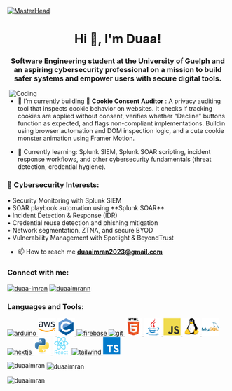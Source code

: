 [![MasterHead](https://cdn.i-scmp.com/sites/default/files/d8/images/canvas/2022/09/15/04964401-037d-434c-88d4-765f2e8ddd1f_5b91181c.jpg)](https://www.linkedin.com/in/duaa-imran-087234271/)
<h1 align="center">Hi 👋, I'm Duaa!</h1>
<h3 align="center">Software Engineering student at the University of Guelph and an aspiring cybersecurity professional on a mission to build safer systems and empower users with secure digital tools.</h3>
<img align="right" alt="Coding" width="500" src="https://user-images.githubusercontent.com/103105418/170674219-70ba74ec-d205-483a-b8a7-bfb7530c29f0.gif">

- 🔭 I’m currently building 🍪 **Cookie Consent Auditor** : A privacy auditing tool that inspects cookie behavior on websites. It checks if tracking cookies are applied without consent, verifies whether “Decline” buttons function as expected, and flags non-compliant implementations. Buildin using browser automation and DOM inspection logic, and a cute cookie monster animation using Framer Motion.

- 🌱 Currently learning: Splunk SIEM, Splunk SOAR scripting, incident response workflows, and other cybersecurity fundamentals (threat detection, credential hygiene).

<h3 align="left">🔐 Cybersecurity Interests:</h3>
<p align="left">
• Security Monitoring with Splunk SIEM<br>
• SOAR playbook automation using **Splunk SOAR**<br>
• Incident Detection & Response (IDR)<br>
• Credential reuse detection and phishing mitigation<br>
• Network segmentation, ZTNA, and secure BYOD<br>
• Vulnerability Management with Spotlight & BeyondTrust
</p>

- 📫 How to reach me **duaaimran2023@gmail.com**

<h3 align="left">Connect with me:</h3>
<p align="left">
<a href="https://linkedin.com/in/duaa-imran" target="blank"><img align="center" src="https://raw.githubusercontent.com/rahuldkjain/github-profile-readme-generator/master/src/images/icons/Social/linked-in-alt.svg" alt="duaa-imran" height="30" width="40" /></a>
<a href="https://instagram.com/duaaimrann" target="blank"><img align="center" src="https://raw.githubusercontent.com/rahuldkjain/github-profile-readme-generator/master/src/images/icons/Social/instagram.svg" alt="duaaimrann" height="30" width="40" /></a>
</p>

<h3 align="left">Languages and Tools:</h3>
<p align="left"> <a href="https://www.arduino.cc/" target="_blank" rel="noreferrer"> <img src="https://cdn.worldvectorlogo.com/logos/arduino-1.svg" alt="arduino" width="40" height="40"/> </a> <a href="https://aws.amazon.com" target="_blank" rel="noreferrer"> <img src="https://raw.githubusercontent.com/devicons/devicon/master/icons/amazonwebservices/amazonwebservices-original-wordmark.svg" alt="aws" width="40" height="40"/> </a> <a href="https://www.cprogramming.com/" target="_blank" rel="noreferrer"> <img src="https://raw.githubusercontent.com/devicons/devicon/master/icons/c/c-original.svg" alt="c" width="40" height="40"/> </a> <a href="https://firebase.google.com/" target="_blank" rel="noreferrer"> <img src="https://www.vectorlogo.zone/logos/firebase/firebase-icon.svg" alt="firebase" width="40" height="40"/> </a> <a href="https://git-scm.com/" target="_blank" rel="noreferrer"> <img src="https://www.vectorlogo.zone/logos/git-scm/git-scm-icon.svg" alt="git" width="40" height="40"/> </a> <a href="https://www.w3.org/html/" target="_blank" rel="noreferrer"> <img src="https://raw.githubusercontent.com/devicons/devicon/master/icons/html5/html5-original-wordmark.svg" alt="html5" width="40" height="40"/> </a> <a href="https://www.java.com" target="_blank" rel="noreferrer"> <img src="https://raw.githubusercontent.com/devicons/devicon/master/icons/java/java-original.svg" alt="java" width="40" height="40"/> </a> <a href="https://developer.mozilla.org/en-US/docs/Web/JavaScript" target="_blank" rel="noreferrer"> <img src="https://raw.githubusercontent.com/devicons/devicon/master/icons/javascript/javascript-original.svg" alt="javascript" width="40" height="40"/> </a> <a href="https://www.linux.org/" target="_blank" rel="noreferrer"> <img src="https://raw.githubusercontent.com/devicons/devicon/master/icons/linux/linux-original.svg" alt="linux" width="40" height="40"/> </a> <a href="https://www.mysql.com/" target="_blank" rel="noreferrer"> <img src="https://raw.githubusercontent.com/devicons/devicon/master/icons/mysql/mysql-original-wordmark.svg" alt="mysql" width="40" height="40"/> </a> <a href="https://nextjs.org/" target="_blank" rel="noreferrer"> <img src="https://cdn.worldvectorlogo.com/logos/nextjs-2.svg" alt="nextjs" width="40" height="40"/> </a> <a href="https://www.python.org" target="_blank" rel="noreferrer"> <img src="https://raw.githubusercontent.com/devicons/devicon/master/icons/python/python-original.svg" alt="python" width="40" height="40"/> </a> <a href="https://reactjs.org/" target="_blank" rel="noreferrer"> <img src="https://raw.githubusercontent.com/devicons/devicon/master/icons/react/react-original-wordmark.svg" alt="react" width="40" height="40"/> </a> <a href="https://tailwindcss.com/" target="_blank" rel="noreferrer"> <img src="https://www.vectorlogo.zone/logos/tailwindcss/tailwindcss-icon.svg" alt="tailwind" width="40" height="40"/> </a> <a href="https://www.typescriptlang.org/" target="_blank" rel="noreferrer"> <img src="https://raw.githubusercontent.com/devicons/devicon/master/icons/typescript/typescript-original.svg" alt="typescript" width="40" height="40"/> </a> </p>

<p><img align="left" src="https://github-readme-stats.vercel.app/api/top-langs?username=duaaimran&show_icons=true&locale=en&layout=compact" alt="duaaimran" /></p>

<p>&nbsp;<img align="center" src="https://github-readme-stats.vercel.app/api?username=duaaimran&show_icons=true&locale=en" alt="duaaimran" /></p>

<p><img align="center" src="https://github-readme-streak-stats.herokuapp.com/?user=duaaimran&" alt="duaaimran" /></p>
